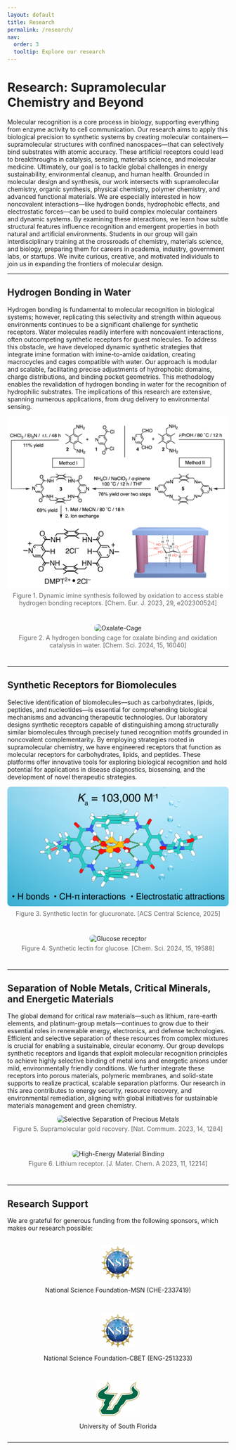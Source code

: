 ```yaml
---
layout: default
title: Research
permalink: /research/
nav:
  order: 3
  tooltip: Explore our research
---
```

# Research: Supramolecular Chemistry and Beyond

Molecular recognition is a core process in biology, supporting everything from enzyme activity to cell communication. Our research aims to apply this biological precision to synthetic systems by creating molecular containers—supramolecular structures with confined nanospaces—that can selectively bind substrates with atomic accuracy. These artificial receptors could lead to breakthroughs in catalysis, sensing, materials science, and molecular medicine. Ultimately, our goal is to tackle global challenges in energy sustainability, environmental cleanup, and human health. Grounded in molecular design and synthesis, our work intersects with supramolecular chemistry, organic synthesis, physical chemistry, polymer chemistry, and advanced functional materials. We are especially interested in how noncovalent interactions—like hydrogen bonds, hydrophobic effects, and electrostatic forces—can be used to build complex molecular containers and dynamic systems. By examining these interactions, we learn how subtle structural features influence recognition and emergent properties in both natural and artificial environments. Students in our group will gain interdisciplinary training at the crossroads of chemistry, materials science, and biology, preparing them for careers in academia, industry, government labs, or startups. We invite curious, creative, and motivated individuals to join us in expanding the frontiers of molecular design.

---

## Hydrogen Bonding in Water

Hydrogen bonding is fundamental to molecular recognition in biological systems; however, replicating this selectivity and strength within aqueous environments continues to be a significant challenge for synthetic receptors. Water molecules readily interfere with noncovalent interactions, often outcompeting synthetic receptors for guest molecules. To address this obstacle, we have developed dynamic synthetic strategies that integrate imine formation with imine-to-amide oxidation, creating macrocycles and cages compatible with water. Our approach is modular and scalable, facilitating precise adjustments of hydrophobic domains, charge distributions, and binding pocket geometries. This methodology enables the revalidation of hydrogen bonding in water for the recognition of hydrophilic substrates. The implications of this research are extensive, spanning numerous applications, from drug delivery to environmental sensing.

<div class="figure-row">
  <img src="/assets/images/dynamic-synthesis.png" alt="Dynamic Synthesis Scheme" style="max-width: 100%; border-radius: 8px;">
  <p class="caption">Figure 1. Dynamic imine synthesis followed by oxidation to access stable hydrogen bonding receptors. [Chem. Eur. J. 2023, 29, e202300524]</p>
</div>

<div class="figure-row">
  <img src="/assets/images/oxalate-cage.png" alt="Oxalate-Cage" style="max-width: 100%; border-radius: 8px;">
  <p class="caption">Figure 2. A hydrogen bonding cage for oxalate binding and oxidation catalysis in water. [Chem. Sci. 2024, 15, 16040]</p>
</div>

---

## Synthetic Receptors for Biomolecules

Selective identification of biomolecules—such as carbohydrates, lipids, peptides, and nucleotides—is essential for comprehending biological mechanisms and advancing therapeutic technologies. Our laboratory designs synthetic receptors capable of distinguishing among structurally similar biomolecules through precisely tuned recognition motifs grounded in noncovalent complementarity. By employing strategies rooted in supramolecular chemistry, we have engineered receptors that function as molecular receptors for carbohydrates, lipids, and peptides. These platforms offer innovative tools for exploring biological recognition and hold potential for applications in disease diagnostics, biosensing, and the development of novel therapeutic strategies.


<div class="figure-row">
  <img src="/assets/images/glucuronate.png" alt="Glucuronate receptor" style="max-width: 100%; border-radius: 8px;">
  <p class="caption">Figure 3. Synthetic lectin for glucuronate. [ACS Central Science, 2025]</p>
</div>

<div class="figure-row">
  <img src="/assets/images/glucose.png" alt="Glucose receptor" style="max-width: 100%; border-radius: 8px;">
  <p class="caption">Figure 4. Synthetic lectin for glucose. [Chem. Sci. 2024, 15, 19588]</p>
</div>

---

## Separation of Noble Metals, Critical Minerals, and Energetic Materials

The global demand for critical raw materials—such as lithium, rare-earth elements, and platinum-group metals—continues to grow due to their essential roles in renewable energy, electronics, and defense technologies. Efficient and selective separation of these resources from complex mixtures is crucial for enabling a sustainable, circular economy. Our group develops synthetic receptors and ligands that exploit molecular recognition principles to achieve highly selective binding of metal ions and energetic anions under mild, environmentally friendly conditions. We further integrate these receptors into porous materials, polymeric membranes, and solid-state supports to realize practical, scalable separation platforms. Our research in this area contributes to energy security, resource recovery, and environmental remediation, aligning with global initiatives for sustainable materials management and green chemistry.


<div class="figure-row">
  <img src="/assets/images/cd-gold.png" alt="Selective Separation of Precious Metals" style="max-width: 100%; border-radius: 8px;">
  <p class="caption">Figure 5. Supramolecular gold recovery. [Nat. Commum. 2023, 14, 1284]</p>
</div>

<div class="figure-row">
  <img src="/assets/images/Li-receptor.png" alt="High-Energy Material Binding" style="max-width: 100%; border-radius: 8px;">
  <p class="caption">Figure 6. Lithium receptor. [J. Mater. Chem. A 2023, 11, 12214]</p>
</div>

---

## Research Support

We are grateful for generous funding from the following sponsors, which makes our research possible:

<div class="funding-logos">
  <div class="funding-logo">
    <img src="/assets/images/nsf-logo.png" alt="NSF Logo" style="height: 80px;">
    <p>National Science Foundation-MSN (CHE-2337419)</p>
  </div>
  <div class="funding-logo">
    <img src="/assets/images/NSF-logo.png" alt="NSF Logo" style="height: 80px;">
    <p>National Science Foundation-CBET (ENG-2513233)</p>
  </div>
  <div class="funding-logo">
    <img src="/assets/images/usf-logo.png" alt="USF Logo" style="height: 80px;">
    <p>University of South Florida</p>
  </div>
</div>

---

<style>
.caption {
  font-size: 14px;
  margin-top: 5px;
  color: #666;
  text-align: center;
}
.figure-row {
  margin-bottom: 40px;
  text-align: center;
}
.funding-logos {
  display: flex;
  justify-content: space-around;
  align-items: center;
  flex-wrap: wrap;
  margin-top: 30px;
  gap: 30px;
}
.funding-logo {
  display: flex;
  flex-direction: column;
  align-items: center;
}
</style>
